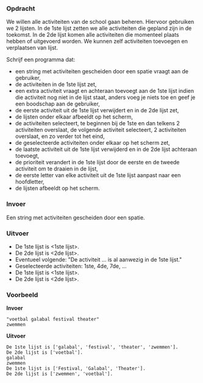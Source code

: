 ### Opdracht

We willen alle activiteiten van de school gaan beheren. Hiervoor gebruiken we 2 lijsten. In de 1ste lijst zetten we alle activiteiten die gepland zijn in de toekomst. In de 2de lijst komen alle activiteiten die momenteel plaats hebben of uitgevoerd worden. We kunnen zelf activiteiten toevoegen en verplaatsen van lijst.  

Schrijf een programma dat:
* een string met activiteiten gescheiden door een spatie vraagt aan de gebruiker,
* de activiteiten in de 1ste lijst zet,
* een extra activiteit vraagt en achteraan toevoegt aan de 1ste lijst indien die activiteit nog niet in de lijst staat, anders voeg je niets toe en geef je een boodschap aan de gebruiker,
* de eerste activiteit uit de 1ste lijst verwijdert en in de 2de lijst zet,
* de lijsten onder elkaar afbeeldt op het scherm,
* de activiteiten selecteert, te beginnen bij de 1ste en dan telkens 2 activiteiten overslaat, de volgende activiteit selecteert, 2 activiteiten overslaat, en zo verder tot het eind, 
* de geselecteerde activiteiten onder elkaar op het scherm zet,
* de laatste activiteit uit de 1ste lijst verwijderd en in de 2de lijst achteraan toevoegt,
* de prioriteit verandert in de 1ste lijst door de eerste en de tweede activiteit om te draaien in de lijst,
* de eerste letter van elke activiteit uit de 1ste lijst aanpast naar een hoofdletter,
* de lijsten afbeeldt op het scherm. 

### Invoer

Een string met activiteiten gescheiden door een spatie.

### Uitvoer

* De 1ste lijst is <1ste lijst>.
* De 2de lijst is <2de lijst>.
* Eventueel volgende: "De activiteit ... is al aanwezig in de 1ste lijst."
* Geselecteerde activiteiten: 1ste, 4de, 7de, ...
* De 1ste lijst is <1ste lijst>.
* De 2de lijst is <2de lijst>.

### Voorbeeld

**Invoer**
    
    "voetbal galabal festival theater"
    zwemmen
    
**Uitvoer**
   
    De 1ste lijst is ['galabal', 'festival', 'theater', 'zwemmen'].  
    De 2de lijst is ['voetbal'].  
    galabal  
    zwemmen  
    De 1ste lijst is ['Festival, 'Galabal', 'Theater'].  
    De 2de lijst is ['zwemmen', 'voetbal'].  
